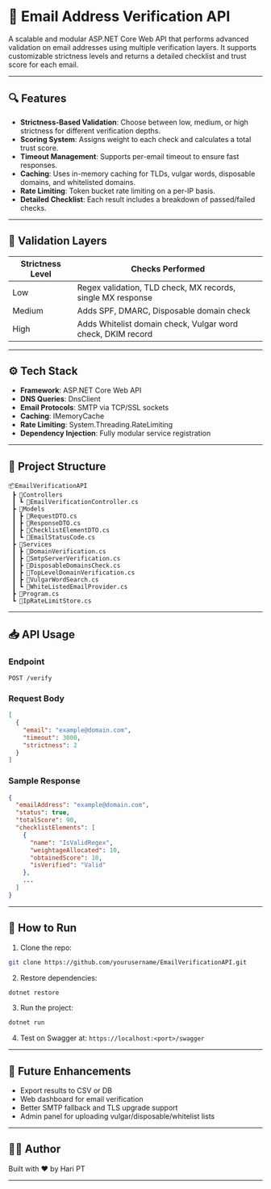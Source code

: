 # 📧 Email Address Verification API

A scalable and modular ASP.NET Core Web API that performs advanced validation on email addresses using multiple verification layers. It supports customizable strictness levels and returns a detailed checklist and trust score for each email.

---

## 🔍 Features

- **Strictness-Based Validation**: Choose between low, medium, or high strictness for different verification depths.
- **Scoring System**: Assigns weight to each check and calculates a total trust score.
- **Timeout Management**: Supports per-email timeout to ensure fast responses.
- **Caching**: Uses in-memory caching for TLDs, vulgar words, disposable domains, and whitelisted domains.
- **Rate Limiting**: Token bucket rate limiting on a per-IP basis.
- **Detailed Checklist**: Each result includes a breakdown of passed/failed checks.

---

## 🧪 Validation Layers

| Strictness Level | Checks Performed |
|------------------|------------------|
| Low              | Regex validation, TLD check, MX records, single MX response |
| Medium           | Adds SPF, DMARC, Disposable domain check |
| High             | Adds Whitelist domain check, Vulgar word check, DKIM record |

---

## ⚙️ Tech Stack

- **Framework**: ASP.NET Core Web API
- **DNS Queries**: DnsClient
- **Email Protocols**: SMTP via TCP/SSL sockets
- **Caching**: IMemoryCache
- **Rate Limiting**: System.Threading.RateLimiting
- **Dependency Injection**: Fully modular service registration

---

## 📂 Project Structure

```
📦EmailVerificationAPI
 ┣ 📁Controllers
 ┃ ┗ 📄EmailVerificationController.cs
 ┣ 📁Models
 ┃ ┣ 📄RequestDTO.cs
 ┃ ┣ 📄ResponseDTO.cs
 ┃ ┣ 📄ChecklistElementDTO.cs
 ┃ ┗ 📄EmailStatusCode.cs
 ┣ 📁Services
 ┃ ┣ 📄DomainVerification.cs
 ┃ ┣ 📄SmtpServerVerification.cs
 ┃ ┣ 📄DisposableDomainsCheck.cs
 ┃ ┣ 📄TopLevelDomainVerification.cs
 ┃ ┣ 📄VulgarWordSearch.cs
 ┃ ┗ 📄WhiteListedEmailProvider.cs
 ┣ 📄Program.cs
 ┗ 📄IpRateLimitStore.cs
```

---

## 📥 API Usage

### Endpoint
```
POST /verify
```

### Request Body
```json
[
  {
    "email": "example@domain.com",
    "timeout": 3000,
    "strictness": 2
  }
]
```

### Sample Response
```json
{
  "emailAddress": "example@domain.com",
  "status": true,
  "totalScore": 90,
  "checklistElements": [
    {
      "name": "IsValidRegex",
      "weightageAllocated": 10,
      "obtainedScore": 10,
      "isVerified": "Valid"
    },
    ...
  ]
}
```

---

## 🚀 How to Run

1. Clone the repo:
```bash
git clone https://github.com/yourusername/EmailVerificationAPI.git
```

2. Restore dependencies:
```bash
dotnet restore
```

3. Run the project:
```bash
dotnet run
```

4. Test on Swagger at: `https://localhost:<port>/swagger`

---

## 🧠 Future Enhancements

- Export results to CSV or DB
- Web dashboard for email verification
- Better SMTP fallback and TLS upgrade support
- Admin panel for uploading vulgar/disposable/whitelist lists

---

## 🧑‍💻 Author

Built with ❤️ by Hari PT

---
